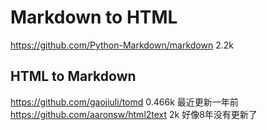 # Markdown to HTML
https://github.com/Python-Markdown/markdown  2.2k
## HTML to Markdown
https://github.com/gaojiuli/tomd   0.466k 最近更新一年前
https://github.com/aaronsw/html2text 2k 好像8年没有更新了
